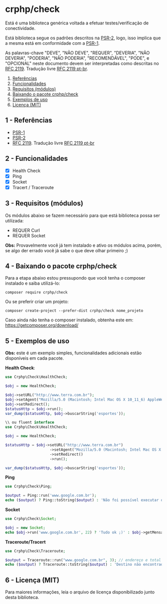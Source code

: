 # crphp/check
Está é uma biblioteca genérica voltada a efetuar testes/verificação de conectividade.

Está biblioteca segue os padrões descritos na [PSR-2](http://www.php-fig.org/psr/psr-2/), logo, 
isso implica que a mesma está em conformidade com a [PSR-1](http://www.php-fig.org/psr/psr-1/).

As palavras-chave "DEVE", "NÃO DEVE", "REQUER", "DEVERIA", "NÃO DEVERIA", "PODERIA", "NÃO PODERIA", 
"RECOMENDÁVEL", "PODE", e "OPCIONAL" neste documento devem ser interpretadas como descritas no 
[RFC 2119](http://tools.ietf.org/html/rfc2119). Tradução livre [RFC 2119 pt-br](http://rfc.pt.webiwg.org/rfc2119).

1. [Referências](#referencia)
1. [Funcionalidades](#funcionalidades)
1. [Requisitos (módulos)](#requisitos)
1. [Baixando o pacote crphp/check](#download)
1. [Exemplos de uso](#exemplos)
1. [Licença (MIT)](#licenca)

## 1 - <a id="referencias"></a>Referências
 - [PSR-1](http://www.php-fig.org/psr/psr-1/)
 - [PSR-2](http://www.php-fig.org/psr/psr-2/)
 - [RFC 2119](http://tools.ietf.org/html/rfc2119). Tradução livre [RFC 2119 pt-br](http://rfc.pt.webiwg.org/rfc2119)

## 2 - <a id="funcionalidades"></a>Funcionalidades
- [x] Health Check
- [x] Ping
- [x] Socket
- [x] Tracert / Traceroute

## 3 - <a id="requisitos">Requisitos (módulos)
Os módulos abaixo se fazem necessário para que está biblioteca possa ser utilizada:
- REQUER Curl
- REQUER Socket

**Obs:** Provavelmente você já tem instalado e ativo os módulos acima, porém, se algo der errado 
você já sabe o que deve olhar primeiro ;)

## 4 - <a id="download"></a>Baixando o pacote crphp/check

Para a etapa abaixo estou pressupondo que você tenha o composer instalado e saiba utilizá-lo:
```
composer require crphp/check
```

Ou se preferir criar um projeto:
```
composer create-project --prefer-dist crphp/check nome_projeto
```

Caso ainda não tenha o composer instalado, obtenha este em: https://getcomposer.org/download/

## 5 - <a id="exemplos"></a>Exemplos de uso

**Obs:** este é um exemplo simples, funcionalidades adicionais estão disponíveis em cada pacote.

**Health Check**:
```php
use Crphp\Check\HealthCheck;

$obj = new HealthCheck;

$obj->setURL("http://www.terra.com.br");
$obj->setAgent("Mozilla/5.0 (Macintosh; Intel Mac OS X 10_11_6) AppleWebKit/602.1.50 (KHTML, like Gecko) Version/10.0 Safari/602.1.50"); //opcional
$obj->setRedirect();
$statusHttp = $obj->run();
var_dump($statusHttp, $obj->buscarString('esportes'));

\\ ou fluent interface
use Crphp\Check\HealthCheck;

$obj = new HealthCheck;

$statusHttp = $obj->setURL("http://www.terra.com.br")
                    ->setAgent("Mozilla/5.0 (Macintosh; Intel Mac OS X 10_11_6) AppleWebKit/602.1.50 (KHTML, like Gecko) Version/10.0 Safari/602.1.50")
                    ->setRedirect()
                    ->run();

var_dump($statusHttp, $obj->buscarString('esportes'));
```

**Ping**
```php
use Crphp\Check\Ping;

$output = Ping::run('www.google.com.br');
echo ($output) ? Ping::toString($output) : 'Não foi possível executar o ping.';
```

**Socket**
```php
use Crphp\Check\Socket;

$obj = new Socket;
echo $obj->run('www.google.com.br', 22) ? 'Tudo ok ;)' : $obj->getMensagem();
```

**Traceroute/Tracert**
```php
use Crphp\Check\Traceroute;

$output = Traceroute::run("www.google.com.br", 3); // endereço e total de saltos
echo ($output) ? Traceroute::toString($output) : 'Destino não encontrado';
```

## 6 - <a id="licenca">Licença (MIT)
Para maiores informações, leia o arquivo de licença disponibilizado junto desta biblioteca.